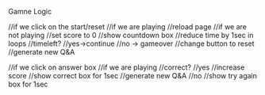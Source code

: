 Gamne Logic

//if we click on the start/reset 
    //if we are playing
        //reload page
    //if we are not playing
        //set score to 0
        //show countdown box
        //reduce time by 1sec in loops
        //timeleft?
            //yes->continue
            //no -> gameover
        //change button to reset
        //generate new Q&A

//if we click on answer box
    //if we are playing
        //correct?
            //yes
                //increase score
                //show correct box for 1sec
                //generate new Q&A
            //no
                //show try again box for 1sec
